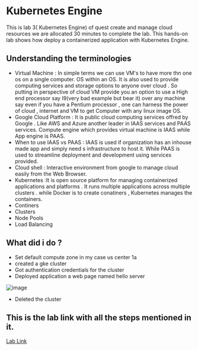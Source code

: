 #  Kubernetes Engine
This is lab 3( Kubernetes Engine) of quest create and manage cloud resources we are allocated 30 minutes to complete the lab.
This hands-on lab shows  how deploy a containerized application with Kubernetes Engine.

## Understanding the terminologies

- Virtual Machine : In simple terms we can use VM's to have more thn one os on a single computer. OS within an OS. It is also used to provide computing services and storage options to anyone over cloud . So putting in perspective of cloud VM provide you an option to use a High end processor say I9(very bad example but bear it) over any machine say even if you have a Pentium processor , one can harness the power of cloud , internet and VM to get Computer with any linux image OS.
- Google Cloud Platform : It is public cloud computing services offred by Google . Like AWS and Azure another leader in IAAS services and PAAS services. Compute engine which provides virtual machine is IAAS while App engine is PAAS.
- When to use IAAS vs PAAS : IAAS is used if organization has an inhouse made app and simply need s infrastructure to host it. While PAAS is used to streamline deployment and development using services provided.
- Cloud shell : Interactive environment from google to manage cloud easily from the Web Browser.
- Kubernetes :It is open source platform for managing containerized applications and platforms . It runs multiple applications across multiple clusters . while Docker is to create conatiners , Kubernetes manages the containers.
- Continers
- Clusters
- Node Pools
- Load Balancing


## What did i do ?
- Set default compute zone in my case us center 1a
- created a gke cluster 
- Got authentication credentials for the cluster
- Deployed application a web page named hello server


![image](https://user-images.githubusercontent.com/47081802/136077296-1d082537-04a9-461a-961d-2edd7d63241a.png)

- Deleted the cluster





## This is the lab link with all the steps mentioned in it.
[Lab Link](https://google.qwiklabs.com/focuses/878?parent=catalog)
